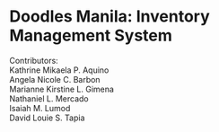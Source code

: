 # Doodles Manila: Inventory Management System

Contributors: <br>
Kathrine Mikaela P. Aquino <br>
Angela Nicole C. Barbon <br> 
Marianne Kirstine L. Gimena <br>
Nathaniel L. Mercado <br>
Isaiah M. Lumod <br>
David Louie S. Tapia <br>
